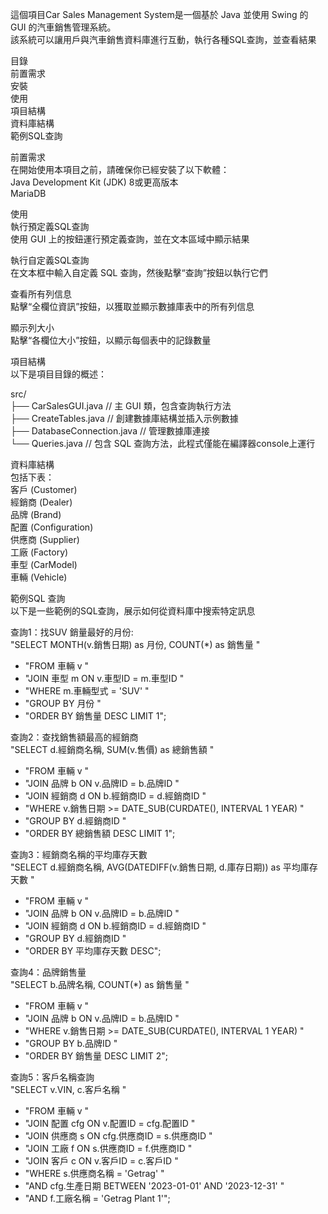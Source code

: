 
這個項目Car Sales Management System是一個基於 Java 並使用 Swing 的 GUI 的汽車銷售管理系統。  
該系統可以讓用戶與汽車銷售資料庫進行互動，執行各種SQL查詢，並查看結果  

目錄  
前置需求  
安裝  
使用  
項目結構  
資料庫結構  
範例SQL查詢  


前置需求  
在開始使用本項目之前，請確保你已經安裝了以下軟體：  
Java Development Kit (JDK) 8或更高版本  
MariaDB  

使用  
執行預定義SQL查詢  
使用 GUI 上的按鈕運行預定義查詢，並在文本區域中顯示結果  

執行自定義SQL查詢  
在文本框中輸入自定義 SQL 查詢，然後點擊“查詢”按鈕以執行它們  

查看所有列信息  
點擊“全欄位資訊”按鈕，以獲取並顯示數據庫表中的所有列信息  

顯示列大小  
點擊“各欄位大小”按鈕，以顯示每個表中的記錄數量  

項目結構  
以下是項目目錄的概述：  
  
src/  
    ├── CarSalesGUI.java       // 主 GUI 類，包含查詢執行方法  
    ├── CreateTables.java      // 創建數據庫結構並插入示例數據  
    ├── DatabaseConnection.java // 管理數據庫連接  
    └── Queries.java  // 包含 SQL 查詢方法，此程式僅能在編譯器console上運行    
    
資料庫結構  
包括下表：  
客戶 (Customer)  
經銷商 (Dealer)  
品牌 (Brand)  
配置 (Configuration)  
供應商 (Supplier)  
工廠 (Factory)  
車型 (CarModel)  
車輛 (Vehicle)  

範例SQL 查詢  
以下是一些範例的SQL查詢，展示如何從資料庫中搜索特定訊息  

查詢1：找SUV 銷量最好的月份:  
"SELECT MONTH(v.銷售日期) as 月份, COUNT(*) as 銷售量 "  
+ "FROM 車輛 v "  
+ "JOIN 車型 m ON v.車型ID = m.車型ID "  
+ "WHERE m.車輛型式 = 'SUV' "  
+ "GROUP BY 月份 "  
+ "ORDER BY 銷售量 DESC LIMIT 1";  

查詢2：查找銷售額最高的經銷商  
"SELECT d.經銷商名稱, SUM(v.售價) as 總銷售額 "  
+ "FROM 車輛 v "  
+ "JOIN 品牌 b ON v.品牌ID = b.品牌ID "  
+ "JOIN 經銷商 d ON b.經銷商ID = d.經銷商ID "  
+ "WHERE v.銷售日期 >= DATE_SUB(CURDATE(), INTERVAL 1 YEAR) "  
+ "GROUP BY d.經銷商ID "  
+ "ORDER BY 總銷售額 DESC LIMIT 1";  

查詢3：經銷商名稱的平均庫存天數  
"SELECT d.經銷商名稱, AVG(DATEDIFF(v.銷售日期, d.庫存日期)) as 平均庫存天數 "  
+ "FROM 車輛 v "  
+ "JOIN 品牌 b ON v.品牌ID = b.品牌ID "  
+ "JOIN 經銷商 d ON b.經銷商ID = d.經銷商ID "  
+ "GROUP BY d.經銷商ID "  
+ "ORDER BY 平均庫存天數 DESC";  
  
查詢4：品牌銷售量  
"SELECT b.品牌名稱, COUNT(*) as 銷售量 "  
+ "FROM 車輛 v "  
+ "JOIN 品牌 b ON v.品牌ID = b.品牌ID "  
+ "WHERE v.銷售日期 >= DATE_SUB(CURDATE(), INTERVAL 1 YEAR) "  
+ "GROUP BY b.品牌ID "  
+ "ORDER BY 銷售量 DESC LIMIT 2";  
  
查詢5：客戶名稱查詢  
"SELECT v.VIN, c.客戶名稱 "  
+ "FROM 車輛 v "  
+ "JOIN 配置 cfg ON v.配置ID = cfg.配置ID "  
+ "JOIN 供應商 s ON cfg.供應商ID = s.供應商ID "  
+ "JOIN 工廠 f ON s.供應商ID = f.供應商ID "  
+ "JOIN 客戶 c ON v.客戶ID = c.客戶ID "  
+ "WHERE s.供應商名稱 = 'Getrag' "  
+ "AND cfg.生產日期 BETWEEN '2023-01-01' AND '2023-12-31' "  
+ "AND f.工廠名稱 = 'Getrag Plant 1'";  


